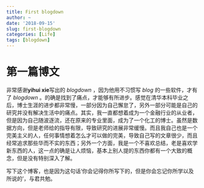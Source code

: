```yaml
---
title: First blogdown
author: ~
date: '2018-09-15'
slug: first-blogdown
categories: [Life]
tags: [blogdown]
---
```


# 第一篇博文
非常感谢**yihui xie**写出的 *blogdown* ，因为他用不习惯写 *blog* 的一些软件，才有了 *blogdown* 。的确是找到了痛点，才能够有所进步。感觉在清华本科毕业之后，博士生涯的进步都非常慢，一部分因为自己懈怠了，另外一部分可能是自己的研究并没有解决生活中的痛点。其实，我一直都想着成为一个金融行业的从业者，但是因为自己随波逐流，还在原来的专业里面，成为了一个化工的博士。虽然是数据方向，但是老师给的指导有限，导致研究的进展非常缓慢。而且我自己也是一个完美主义的人，任何事情想着怎么才可以做的完美，导致自己写的文章很少，而且经常追求那些华而不实的东西；另外一个方面，我是一个不喜欢总结，老是喜欢学新东西的人，这一点的确是让人烦恼，基本上别人提的东西你都有一个大致的概念，但是没有特别深入了解。

写下这个博客，也是因为这句话‘你会记得你所写下的，但是你会忘记你所学以及所说的’，与君共勉。